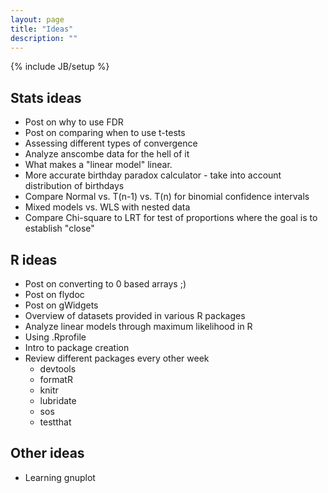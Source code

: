 ```yaml
---
layout: page
title: "Ideas"
description: ""
---
```

{% include JB/setup %}

## Stats ideas

 - Post on why to use FDR
 - Post on comparing when to use t-tests
 - Assessing different types of convergence
 - Analyze anscombe data for the hell of it
 - What makes a "linear model" linear.
 - More accurate birthday paradox calculator - take into account distribution of birthdays
 - Compare Normal vs. T(n-1) vs. T(n) for binomial confidence intervals
 - Mixed models vs. WLS with nested data
 - Compare Chi-square to LRT for test of proportions
      where the goal is to establish "close"

## R ideas

 - Post on converting to 0 based arrays ;)
 - Post on flydoc
 - Post on gWidgets
 - Overview of datasets provided in various R packages
 - Analyze linear models through maximum likelihood in R
 - Using .Rprofile
 - Intro to package creation
 - Review different packages every other week
   - devtools
   - formatR
   - knitr
   - lubridate
   - sos
   - testthat

## Other ideas

 - Learning gnuplot

